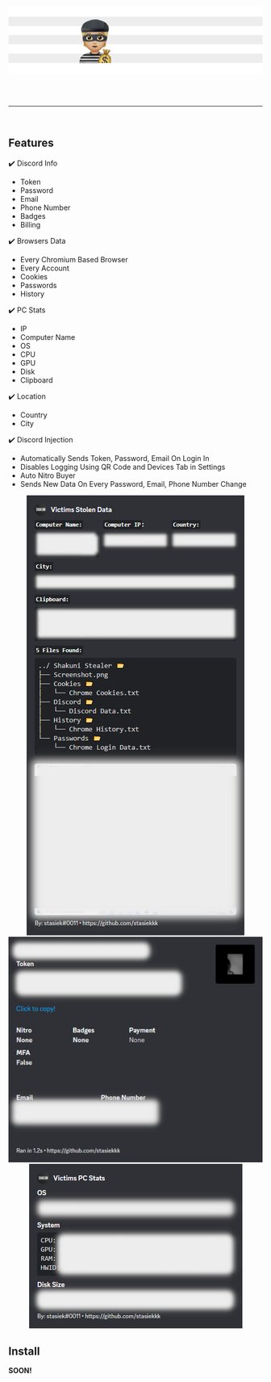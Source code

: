 ![Shakuni Banner](/images/stealer.png)
<hr style="border-radius: 2%; margin-top: 60px; margin-bottom: 60px;" noshade="" size="20" width="100%">

## **Features**
✔️ Discord Info
   - Token
   - Password
   - Email
   - Phone Number
   - Badges
   - Billing
 
✔️ Browsers Data
   - Every Chromium Based Browser
   - Every Account
   - Cookies
   - Passwords
   - History
   
✔️ PC Stats
   - IP
   - Computer Name
   - OS
   - CPU
   - GPU
   - Disk
   - Clipboard
   
✔️ Location
   - Country
   - City
    
✔️ Discord Injection
   - Automatically Sends Token, Password, Email On Login In
   - Disables Logging Using QR Code and Devices Tab in Settings
   - Auto Nitro Buyer
   - Sends New Data On Every Password, Email, Phone Number Change

<div align="center">
   <img src="https://github.com/stasiekkk/Shakuni-Stealer/blob/3597b781ce1e5caf9f20d8a0b9bfc34bce1b4737/images/general.png">
   <img src="https://github.com/stasiekkk/Shakuni-Stealer/blob/3597b781ce1e5caf9f20d8a0b9bfc34bce1b4737/images/acc.png">
   <img src="https://github.com/stasiekkk/Shakuni-Stealer/blob/3597b781ce1e5caf9f20d8a0b9bfc34bce1b4737/images/pcstats.png">
</div>

## **Install**
**SOON!**
